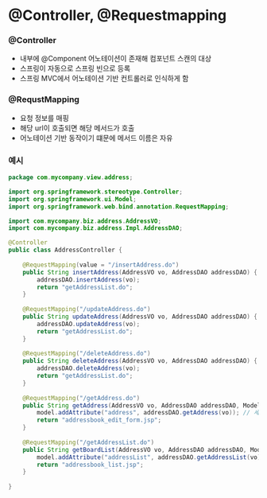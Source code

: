 # @Controller, @Requestmapping


### @Controller
- 내부에 @Component 어노테이션이 존재해 컴포넌트 스캔의 대상
- 스프링이 자동으로 스프링 빈으로 등록
- 스프링 MVC에서 어노테이션 기반 컨트롤러로 인식하게 함

### @RequstMapping
- 요청 정보를 매핑
- 해당 url이 호출되면 해당 메서드가 호출
- 어노테이션 기반 동작이기 떄문에 메서드 이름은 자유


### 예시
```java
package com.mycompany.view.address;

import org.springframework.stereotype.Controller;
import org.springframework.ui.Model;
import org.springframework.web.bind.annotation.RequestMapping;

import com.mycompany.biz.address.AddressVO;
import com.mycompany.biz.address.Impl.AddressDAO;

@Controller
public class AddressController {
	
	@RequestMapping(value = "/insertAddress.do")
	public String insertAddress(AddressVO vo, AddressDAO addressDAO) {
		addressDAO.insertAddress(vo);
		return "getAddressList.do";
	} 
	
	@RequestMapping("/updateAddress.do")
	public String updateAddress(AddressVO vo, AddressDAO addressDAO) {
		addressDAO.updateAddress(vo);
		return "getAddressList.do";
	}
	
	@RequestMapping("/deleteAddress.do")
	public String deleteAddress(AddressVO vo, AddressDAO addressDAO) {
		addressDAO.deleteAddress(vo);
		return "getAddressList.do";
	}
	
	@RequestMapping("/getAddress.do")
	public String getAddress(AddressVO vo, AddressDAO addressDAO, Model model) {
		model.addAttribute("address", addressDAO.getAddress(vo)); // 세션 등록됨 ModelANdView는 addObject()
		return "addressbook_edit_form.jsp";
	}
	
	@RequestMapping("/getAddressList.do")
	public String getBoardList(AddressVO vo, AddressDAO addressDAO, Model model) {
		model.addAttribute("addressList", addressDAO.getAddressList(vo));
		return "addressbook_list.jsp";
	}
	
}
```
